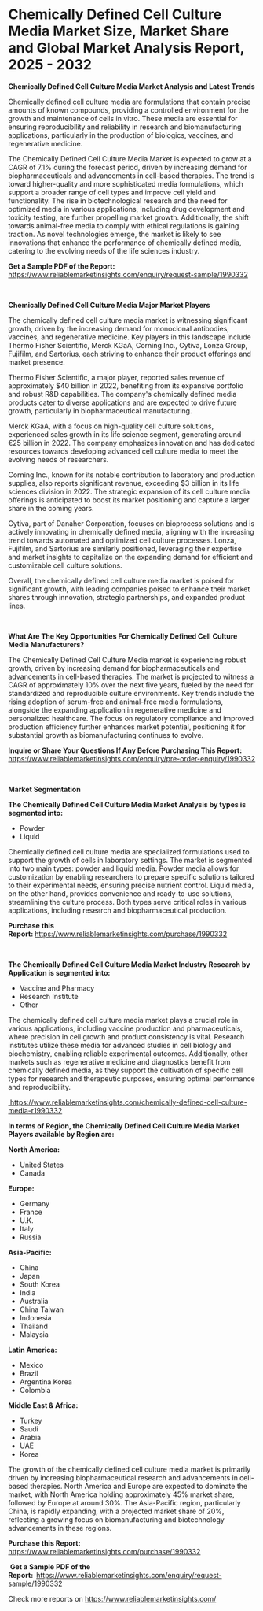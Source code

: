 <p><h1>Chemically Defined Cell Culture Media Market Size, Market Share and Global Market Analysis Report, 2025 - 2032</h1></p><p><strong>Chemically Defined Cell Culture Media Market Analysis and Latest Trends</strong></p>
<p><p>Chemically defined cell culture media are formulations that contain precise amounts of known compounds, providing a controlled environment for the growth and maintenance of cells in vitro. These media are essential for ensuring reproducibility and reliability in research and biomanufacturing applications, particularly in the production of biologics, vaccines, and regenerative medicine.</p><p>The Chemically Defined Cell Culture Media Market is expected to grow at a CAGR of 7.1% during the forecast period, driven by increasing demand for biopharmaceuticals and advancements in cell-based therapies. The trend is toward higher-quality and more sophisticated media formulations, which support a broader range of cell types and improve cell yield and functionality. The rise in biotechnological research and the need for optimized media in various applications, including drug development and toxicity testing, are further propelling market growth. Additionally, the shift towards animal-free media to comply with ethical regulations is gaining traction. As novel technologies emerge, the market is likely to see innovations that enhance the performance of chemically defined media, catering to the evolving needs of the life sciences industry.</p></p>
<p><strong>Get a Sample PDF of the Report:&nbsp;</strong> <a href="https://www.reliablemarketinsights.com/enquiry/request-sample/1990332?utm_campaign=2636&utm_medium=2&utm_source=Github&utm_content=ia&utm_term=01042025&utm_id=chemically-defined-cell-culture-media">https://www.reliablemarketinsights.com/enquiry/request-sample/1990332</a></p>
<p>&nbsp;</p>
<p><strong>Chemically Defined Cell Culture Media Major Market Players</strong></p>
<p><p>The chemically defined cell culture media market is witnessing significant growth, driven by the increasing demand for monoclonal antibodies, vaccines, and regenerative medicine. Key players in this landscape include Thermo Fisher Scientific, Merck KGaA, Corning Inc., Cytiva, Lonza Group, Fujifilm, and Sartorius, each striving to enhance their product offerings and market presence.</p><p>Thermo Fisher Scientific, a major player, reported sales revenue of approximately $40 billion in 2022, benefiting from its expansive portfolio and robust R&D capabilities. The company's chemically defined media products cater to diverse applications and are expected to drive future growth, particularly in biopharmaceutical manufacturing.</p><p>Merck KGaA, with a focus on high-quality cell culture solutions, experienced sales growth in its life science segment, generating around €25 billion in 2022. The company emphasizes innovation and has dedicated resources towards developing advanced cell culture media to meet the evolving needs of researchers.</p><p>Corning Inc., known for its notable contribution to laboratory and production supplies, also reports significant revenue, exceeding $3 billion in its life sciences division in 2022. The strategic expansion of its cell culture media offerings is anticipated to boost its market positioning and capture a larger share in the coming years.</p><p>Cytiva, part of Danaher Corporation, focuses on bioprocess solutions and is actively innovating in chemically defined media, aligning with the increasing trend towards automated and optimized cell culture processes. Lonza, Fujifilm, and Sartorius are similarly positioned, leveraging their expertise and market insights to capitalize on the expanding demand for efficient and customizable cell culture solutions.</p><p>Overall, the chemically defined cell culture media market is poised for significant growth, with leading companies poised to enhance their market shares through innovation, strategic partnerships, and expanded product lines.</p></p>
<p>&nbsp;</p>
<p><strong>What Are The Key Opportunities For Chemically Defined Cell Culture Media Manufacturers?</strong></p>
<p><p>The Chemically Defined Cell Culture Media market is experiencing robust growth, driven by increasing demand for biopharmaceuticals and advancements in cell-based therapies. The market is projected to witness a CAGR of approximately 10% over the next five years, fueled by the need for standardized and reproducible culture environments. Key trends include the rising adoption of serum-free and animal-free media formulations, alongside the expanding application in regenerative medicine and personalized healthcare. The focus on regulatory compliance and improved production efficiency further enhances market potential, positioning it for substantial growth as biomanufacturing continues to evolve.</p></p>
<p><strong>Inquire or Share Your Questions If Any Before Purchasing This Report:</strong> <a href="https://www.reliablemarketinsights.com/enquiry/pre-order-enquiry/1990332?utm_campaign=2636&utm_medium=2&utm_source=Github&utm_content=ia&utm_term=01042025&utm_id=chemically-defined-cell-culture-media">https://www.reliablemarketinsights.com/enquiry/pre-order-enquiry/1990332</a></p>
<p>&nbsp;</p>
<p><strong>Market Segmentation</strong></p>
<p><strong>The Chemically Defined Cell Culture Media Market Analysis by types is segmented into:</strong></p>
<p><ul><li>Powder</li><li>Liquid</li></ul></p>
<p><p>Chemically defined cell culture media are specialized formulations used to support the growth of cells in laboratory settings. The market is segmented into two main types: powder and liquid media. Powder media allows for customization by enabling researchers to prepare specific solutions tailored to their experimental needs, ensuring precise nutrient control. Liquid media, on the other hand, provides convenience and ready-to-use solutions, streamlining the culture process. Both types serve critical roles in various applications, including research and biopharmaceutical production.</p></p>
<p><strong>Purchase this Report:&nbsp;</strong><a href="https://www.reliablemarketinsights.com/purchase/1990332?utm_campaign=2636&utm_medium=2&utm_source=Github&utm_content=ia&utm_term=01042025&utm_id=chemically-defined-cell-culture-media">https://www.reliablemarketinsights.com/purchase/1990332</a></p>
<p>&nbsp;</p>
<p><strong>The Chemically Defined Cell Culture Media Market Industry Research by Application is segmented into:</strong></p>
<p><ul><li>Vaccine and Pharmacy</li><li>Research Institute</li><li>Other</li></ul></p>
<p><p>The chemically defined cell culture media market plays a crucial role in various applications, including vaccine production and pharmaceuticals, where precision in cell growth and product consistency is vital. Research institutes utilize these media for advanced studies in cell biology and biochemistry, enabling reliable experimental outcomes. Additionally, other markets such as regenerative medicine and diagnostics benefit from chemically defined media, as they support the cultivation of specific cell types for research and therapeutic purposes, ensuring optimal performance and reproducibility.</p></p>
<p><a href="https://www.reliablemarketinsights.com/chemically-defined-cell-culture-media-r1990332?utm_campaign=2636&utm_medium=2&utm_source=Github&utm_content=ia&utm_term=01042025&utm_id=chemically-defined-cell-culture-media">&nbsp;https://www.reliablemarketinsights.com/chemically-defined-cell-culture-media-r1990332</a></p>
<p><strong>In terms of Region, the Chemically Defined Cell Culture Media Market Players available by Region are:</strong></p>
<p>
    <p> <strong> North America: </strong>
        <ul>
            <li>United States</li>
            <li>Canada</li>
        </ul>
        </p> 
    <p> <strong> Europe: </strong>
        <ul>
            <li>Germany</li>
            <li>France</li>
            <li>U.K.</li>
            <li>Italy</li>
            <li>Russia</li>
        </ul>
        </p> 
    <p> <strong> Asia-Pacific: </strong>
        <ul>
            <li>China</li>
            <li>Japan</li>
            <li>South Korea</li>
            <li>India</li>
            <li>Australia</li>
            <li>China Taiwan</li>
            <li>Indonesia</li>
            <li>Thailand</li>
            <li>Malaysia</li>
        </ul>
        </p> 
    <p> <strong> Latin America: </strong>
        <ul>
            <li>Mexico</li>
            <li>Brazil</li>
            <li>Argentina Korea</li>
            <li>Colombia</li>
        </ul>
        </p> 
    <p> <strong> Middle East & Africa: </strong>
        <ul>
            <li>Turkey</li>
            <li>Saudi</li>
            <li>Arabia</li>
            <li>UAE</li>
            <li>Korea</li>
        </ul>
    </p>
    </p>
<p><p>The growth of the chemically defined cell culture media market is primarily driven by increasing biopharmaceutical research and advancements in cell-based therapies. North America and Europe are expected to dominate the market, with North America holding approximately 45% market share, followed by Europe at around 30%. The Asia-Pacific region, particularly China, is rapidly expanding, with a projected market share of 20%, reflecting a growing focus on biomanufacturing and biotechnology advancements in these regions.</p></p>
<p><strong>Purchase this Report: </strong><a href="https://www.reliablemarketinsights.com/purchase/1990332?utm_campaign=2636&utm_medium=2&utm_source=Github&utm_content=ia&utm_term=01042025&utm_id=chemically-defined-cell-culture-media">https://www.reliablemarketinsights.com/purchase/1990332</a></p>
<p>&nbsp;<strong>Get a Sample PDF of the Report:&nbsp;&nbsp;</strong><a href="https://www.reliablemarketinsights.com/enquiry/request-sample/1990332?utm_campaign=2636&utm_medium=2&utm_source=Github&utm_content=ia&utm_term=01042025&utm_id=chemically-defined-cell-culture-media">https://www.reliablemarketinsights.com/enquiry/request-sample/1990332</a></p>
<p><strong></strong></p>
<p>Check more reports on <a href="https://www.reliablemarketinsights.com/?utm_campaign=2636&utm_medium=2&utm_source=Github&utm_content=ia&utm_term=01042025&utm_id=chemically-defined-cell-culture-media">https://www.reliablemarketinsights.com/</a></p>